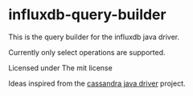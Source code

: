 # influxdb-query-builder

This is the query builder for the influxdb java driver.

Currently only select operations are supported.

Licensed under The mit license

Ideas inspired from the [cassandra java driver](https://github.com/datastax/java-driver) project.